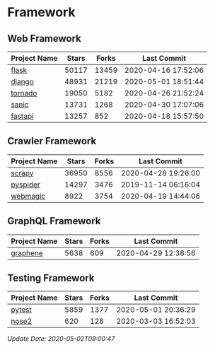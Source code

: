 # Framework

## Web Framework

| Project Name | Stars | Forks | Last Commit |
| ------------ | ----- | ----- | ----------- |
| [flask](https://github.com/pallets/flask) | 50117 | 13459 | 2020-04-16 17:52:06 |
| [django](https://github.com/django/django) | 48931 | 21219 | 2020-05-01 18:51:44 |
| [tornado](https://github.com/tornadoweb/tornado) | 19050 | 5182 | 2020-04-26 21:52:24 |
| [sanic](https://github.com/huge-success/sanic) | 13731 | 1268 | 2020-04-30 17:07:06 |
| [fastapi](https://github.com/tiangolo/fastapi) | 13257 | 852 | 2020-04-18 15:57:50 |

## Crawler Framework

| Project Name | Stars | Forks | Last Commit |
| ------------ | ----- | ----- | ----------- |
| [scrapy](https://github.com/scrapy/scrapy) | 36950 | 8556 | 2020-04-28 19:26:00 |
| [pyspider](https://github.com/binux/pyspider) | 14297 | 3476 | 2019-11-14 06:16:04 |
| [webmagic](https://github.com/code4craft/webmagic) | 8922 | 3754 | 2020-04-19 14:44:06 |

## GraphQL Framework

| Project Name | Stars | Forks | Last Commit |
| ------------ | ----- | ----- | ----------- |
| [graphene](https://github.com/graphql-python/graphene) | 5638 | 609 | 2020-04-29 12:38:56 |

## Testing Framework

| Project Name | Stars | Forks | Last Commit |
| ------------ | ----- | ----- | ----------- |
| [pytest](https://github.com/pytest-dev/pytest) | 5859 | 1377 | 2020-05-01 20:36:29 |
| [nose2](https://github.com/nose-devs/nose2) | 620 | 128 | 2020-03-03 16:52:03 |

*Update Date: 2020-05-02T09:00:47*
